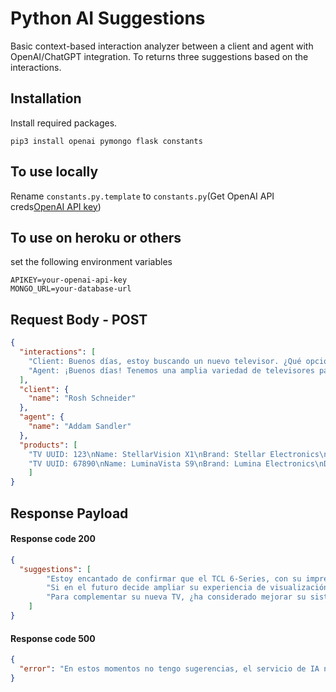 # Python AI Suggestions
Basic context-based interaction analyzer between a client and agent with OpenAI/ChatGPT integration. To returns three suggestions based on the interactions.

## Installation

Install required packages.
```
pip3 install openai pymongo flask constants
```

## To use locally
Rename `constants.py.template` to `constants.py`(Get OpenAI API creds[OpenAI API key](https://platform.openai.com/account/api-keys))

## To use on heroku or others
set the following environment variables

```
APIKEY=your-openai-api-key
MONGO_URL=your-database-url
```

## Request Body - POST

```json
{
  "interactions": [
    "Client: Buenos días, estoy buscando un nuevo televisor. ¿Qué opciones tienen disponibles?",
    "Agent: ¡Buenos días! Tenemos una amplia variedad de televisores para diferentes necesidades y presupuestos. ¿Qué tamaño le interesa? ¿Tiene alguna preferencia en cuanto a características como calidad de imagen, funcionalidades inteligentes o capacidades para juegos?",
  ],
  "client": {
    "name": "Rosh Schneider"
  },
  "agent": {
    "name": "Addam Sandler"
  },
  "products": [
    "TV UUID: 123\nName: StellarVision X1\nBrand: Stellar Electronics\nDescription: The StellarVision X1 is a top-of-the-line 4K Ultra HD TV with HDR support. It features a 65-inch Quantum Dot display, Dolby Vision, and Dolby Atmos audio. Enjoy immersive visuals and crystal-clear sound.\nPrice: $1,499.99\nDiscounted Price: $1,049.99 (30% off).\nBuy: [Link](http://site.com/cart/buy/124)",
    "TV UUID: 67890\nName: LuminaVista S9\nBrand: Lumina Electronics\nDescription: The LuminaVista S9 offers a 55-inch OLED display with 4K resolution. It supports HDR10+ and features a sleek design with ultra-thin bezels. Immerse yourself in lifelike visuals and vibrant colors.\nPrice: $1,899.99\nBuy: [Link](http://site.com/cart/buy/125)",
	]
}
```


## Response Payload

#### Response code 200
```json
{
  "suggestions": [
        "Estoy encantado de confirmar que el TCL 6-Series, con su impresionante calidad de imagen gracias a la tecnología QLED y Mini-LED, es una excelente elección. Aquí tiene el enlace directo para adquirirlo: [Comprar TCL 6-Series](http://site.com/cart/buy/143)",
        "Si en el futuro decide ampliar su experiencia de visualización, el Philips OLED 805 podría ser una magnífica opción secundaria con su tecnología Ambilight única. Aquí está el enlace para más detalles: [Philips OLED 805](http://site.com/cart/buy/144)",
        "Para complementar su nueva TV, ¿ha considerado mejorar su sistema de sonido? Un barra de sonido puede realzar significativamente la calidad del audio para películas y series."
    ]
}
```

#### Response code 500
```json
{
  "error": "En estos momentos no tengo sugerencias, el servicio de IA no está disponible, reintente en un momento"
}
```
